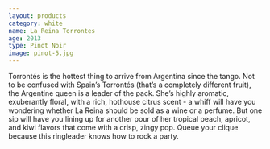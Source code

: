 ```yaml
---
layout: products
category: white
name: La Reina Torrontes
age: 2013
type: Pinot Noir 
image: pinot-5.jpg
---
```



Torrontés is the hottest thing to arrive from Argentina since the tango. Not to be confused with Spain’s Torrontés (that’s a completely different fruit), the Argentine queen is a leader of the pack. She’s highly aromatic, exuberantly floral, with a rich, hothouse citrus scent - a whiff will have you wondering whether La Reina should be sold as a wine or a perfume. But one sip will have you lining up for another pour of her tropical peach, apricot, and kiwi flavors that come with a crisp, zingy pop. Queue your clique because this ringleader knows how to rock a party.